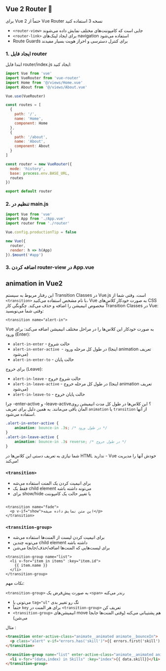 ## Vue 2 Router 🚧
برای Vue 2 حتماً از Vue Router نسخه 3 استفاده کنید
- `<router-view>` جایی است که کامپوننت‌های مختلف نمایش داده می‌شوند
- `<router-link>` برای ایجاد لینک‌های navigation استفاده می‌شود
- Route Guards برای کنترل دسترسی و احراز هویت بسیار مفیدند

### 1. ایجاد فایل router
ابتدا فایل router/index.js ایجاد کنید:
```javascript
import Vue from 'vue'
import VueRouter from 'vue-router'
import Home from '@/views/Home.vue'
import About from '@/views/About.vue'

Vue.use(VueRouter)

const routes = [
  {
    path: '/',
    name: 'Home',
    component: Home
  },
  {
    path: '/about',
    name: 'About',
    component: About
  }
]

const router = new VueRouter({
  mode: 'history',
  base: process.env.BASE_URL,
  routes
})

export default router

```

### 2. تنظیم در main.js
```javascript
import Vue from 'vue'
import App from './App.vue'
import router from './router'

Vue.config.productionTip = false

new Vue({
  router,
  render: h => h(App)
}).$mount('#app')
```
### 3. اضافه کردن router-view در App.vue

## animation in Vue2 

این رفتار مربوط به سیستم Transition Classes در Vue.js است. وقتی شما از `<transition>` با نام مشخص استفاده می‌کنید، Vue به صورت خودکار کلاس‌های CSS مخصوص انیمیشن را اضافه و حذف می‌کند.
چگونگی کار Transition Classes در Vue:
وقتی شما می‌نویسید:

```vue
<transition name="alert-in">
```

Vue به صورت خودکار این کلاس‌ها را در مراحل مختلف انیمیشن اضافه می‌کند:
برای ورود (Enter):

- `alert-in-enter` - حالت شروع
- `alert-in-enter-active `- در طول کل مرحله ورود (اینجا animation تعریف می‌شود)
- `alert-in-enter-to` - حالت پایان

برای خروج (Leave):

- `alert-in-leave` - حالت شروع خروج
- `alert-in-leave-active` - در طول کل مرحله خروج (اینجا animation تعریف می‌شود)
- `alert-in-leave-to` - حالت پایان خروج

چرا -enter-active و -leave-active؟
این کلاس‌ها در طول کل مدت انیمیشن روی المان باقی می‌مانند. به همین دلیل برای تعریف `animation` یا `transition` از آنها استفاده می‌شود.

```css
.alert-in-enter-active {
    animation: bounce-in .3s; /* در طول ورود */
}
.alert-in-leave-active {
    animation: bounce-in .3s reverse; /* در طول خروج */
}
```
شما نیازی به تعریف دستی این کلاس‌ها در HTML ندارید - Vue خودش آنها را مدیریت می‌کند!



### `<transition>`

- برای انیمیت کردن یک المنت استفاده می‌شه
- فقط یک child element می‌تونه داشته باشه
- برای show/hide یا تغییر حالت یک کامپوننت

```vue

<transition name="fade">
  <p v-if="show">این متن نمایش داده می‌شه</p>
</transition>

```

### `<transition-group>`
- برای انیمیت کردن لیست از المنت‌ها استفاده می‌شه
- می‌تونه چندین child element داشته باشه
- برای لیست‌هایی که المنت‌ها اضافه/حذف/جابجا می‌شن

```vue
<transition-group name="list">
  <li v-for="item in items" :key="item.id">
    {{ item.name }}
  </li>
</transition-group>

```
نکات مهم:

`<transition-group>` به صورت پیش‌فرض یک `<span>` رندر می‌کنه
- می‌تونی با `tag="ul"` تگ رو تغییر بدی
- حتماً `key` برای هر المنت در `<transition-group>` تعریف کن
- `<transition-group>` انیمیشن‌های move هم پشتیبانی می‌کنه (وقتی المنت‌ها جابجا می‌شن)



مثال :
```html
<transition enter-active-class="animate__animated animate__bounceIn">
  <p class="alert" v-if="errors.has('skill')">{{ errors.first('skill') }}</p>
</transition>
```
```html
<transition-group name="list" enter-active-class="animate__animated animate__bounceInRight">
  <li v-for="(data,index) in Skills" :key="index">{{ data.skill}}</li>
</transition-group>
```

